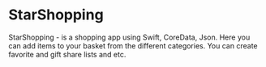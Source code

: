 # StarShopping
StarShopping - is a shopping app using Swift, CoreData, Json.   Here you can add items to your basket from the different  categories. You can create favorite and gift share lists and etc.
